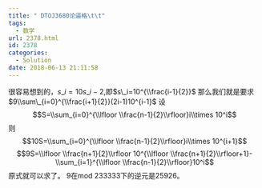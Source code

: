 ```yaml
---
title: " DTOJ3680论逼格\t\t"
tags:
  - 数学
url: 2378.html
id: 2378
categories:
  - Solution
date: 2018-06-13 21:11:58
---
```


很容易想到的，$s\_i=10 s\_{i-2}$,即$s\_i=10^{\\frac{i-1}{2}}$ 那么我们就是要求$9\\sum\_{i=0}^{\\frac{i+1}{2}}(2i-1)10^{i-1}$ 设$$S=\\sum_{i=0}^{\\lfloor \\frac{n-1}{2}\\rfloor}i\\times 10^i$$ 则$$10S=\\sum_{i=0}^{\\lfloor \\frac{n-1}{2}\\rfloor}i\\times 10^{i+1}$$ $$9S=\\lfloor \\frac{n+1}{2}\\rfloor 10^{\\lfloor \\frac{n+1}{2}\\rfloor+1}-\\sum_{i=1}^{\\lfloor \\frac{n-1}{2}\\rfloor}10^i$$ 原式就可以求了。 9在mod 233333下的逆元是25926。